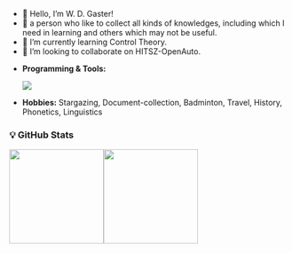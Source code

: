 - 👋 Hello, I’m W. D. Gaster!
- 👀 a person who like to collect all kinds of knowledges, including which I need in learning and others which may not be useful.
- 🌱 I’m currently learning Control Theory.
- 💞️ I’m looking to collaborate on HITSZ-OpenAuto.

<!---
WDGaster703/WDGaster703 is a ✨ special ✨ repository because its `README.md` (this file) appears on your GitHub profile.
You can click the Preview link to take a look at your changes.
--->

<!-- 技能图标展示 -->

- **Programming & Tools:**
  <!-- Generated from: https://git.io/typing-svg -->
  <p>
    <a href="https://skillicons.dev">
      <img src="https://skillicons.dev/icons?i=c,py,vscode,git,github,md,latex,matlab" />
    </a>
  </p>

- **Hobbies:** Stargazing, Document-collection, Badminton, Travel, History, Phonetics, Linguistics

### 💡 GitHub Stats

<div style="display: flex;">
  <img
    style="height: 170px; object-fit: cover;"
    src="https://github-readme-stats.vercel.app/api?username=WDGaster703&theme=tokyonight&show_icons=true"
  />
  <img
    style="height: 170px; object-fit: cover;"
    src="https://github-readme-stats.vercel.app/api/top-langs/?username=WDGaster703&layout=compact&theme=tokyonight"
  />
</div>

